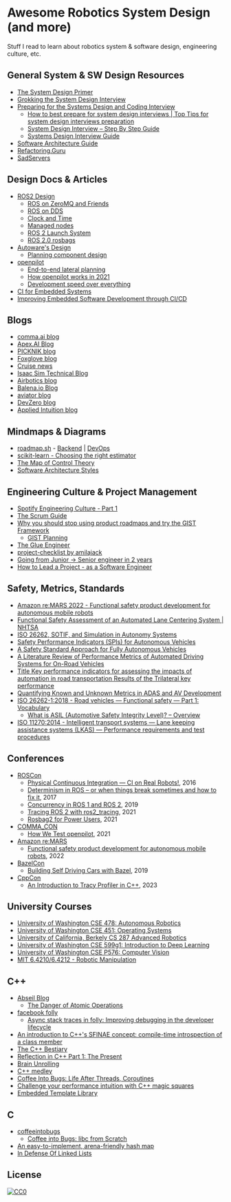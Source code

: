 # Awesome Robotics System Design (and more)
Stuff I read to learn about robotics system & software design, engineering culture, etc.

## General System & SW Design Resources

- [The System Design Primer](https://github.com/donnemartin/system-design-primer)
- [Grokking the System Design Interview](https://www.educative.io/courses/grokking-the-system-design-interview)
- [Preparing for the Systems Design and Coding Interview](https://blog.pragmaticengineer.com/preparing-for-the-systems-design-and-coding-interviews/)
    - [How to best prepare for system design interviews | Top Tips for system design interviews preparation](https://www.youtube.com/watch?v=aht20iQXfRY)
    - [System Design Interview – Step By Step Guide](https://www.youtube.com/watch?v=bUHFg8CZFws)
    - [Systems Design Interview Guide](http://patrickhalina.com/posts/systems-design-interview-guide/?ref=blog.pragmaticengineer.com)
- [Software Architecture Guide](https://martinfowler.com/architecture/)
- [Refactoring.Guru](https://refactoring.guru/)
- [SadServers](https://sadservers.com/)

## Design Docs & Articles

- [ROS2 Design](http://design.ros2.org/)
    - [ROS on ZeroMQ and Friends](https://design.ros2.org/articles/ros_with_zeromq.html)
    - [ROS on DDS](https://design.ros2.org/articles/ros_on_dds.html)
    - [Clock and Time](https://design.ros2.org/articles/clock_and_time.html)
    - [Managed nodes](https://design.ros2.org/articles/node_lifecycle.html)
    - [ROS 2 Launch System](https://design.ros2.org/articles/roslaunch.html)
    - [ROS 2.0 rosbags](https://github.com/ros2/design/blob/ros2bags/articles/rosbags.md)
- [Autoware's Design](https://autowarefoundation.github.io/autoware-documentation/main/design/)
    - [Planning component design](https://autowarefoundation.github.io/autoware-documentation/main/design/autoware-architecture/planning/)
- [openpilot](https://github.com/commaai/openpilot)
    - [End-to-end lateral planning](https://blog.comma.ai/end-to-end-lateral-planning/)
    - [How openpilot works in 2021](https://blog.comma.ai/openpilot-in-2021/)
    - [Development speed over everything](https://blog.comma.ai/dev-speed/)
- [CI for Embedded Systems](https://jamesmunns.com/blog/hardware-ci-overview/)
- [Improving Embedded Software Development through CI/CD](https://medium.com/@tom_80522/improving-embedded-software-development-through-ci-cd-00e9628d0a12)

## Blogs

- [comma.ai blog](https://blog.comma.ai/)
- [Apex.AI Blog](https://www.apex.ai/blog/)
- [PICKNIK blog](https://picknik.ai/blog/)
- [Foxglove blog](https://foxglove.dev/blog/)
- [Cruise news](https://getcruise.com/news/)
- [Isaac Sim Technical Blog](https://developer.nvidia.com/blog/tag/isaac-sim/)
- [Airbotics blog](https://www.airbotics.io/blog/)
- [Balena.io Blog](https://www.balena.io/blog/)
- [aviator blog](https://www.aviator.co/blog/)
- [DevZero blog](https://www.devzero.io/blog/)
- [Applied Intuition blog](https://blog.applied.co/)

## Mindmaps & Diagrams

- [roadmap.sh](https://roadmap.sh/) - [Backend](https://roadmap.sh/backend) | [DevOps](https://roadmap.sh/devops)
- [scikit-learn - Choosing the right estimator](https://scikit-learn.org/stable/tutorial/machine_learning_map/index.html)
- [The Map of Control Theory](https://engineeringmedia.com/)
- [Software Architecture Styles](https://images.app.goo.gl/YQPSrKNV8d7MeW176)

## Engineering Culture & Project Management

- [Spotify Engineering Culture - Part 1](https://youtu.be/Yvfz4HGtoPc)
- [The Scrum Guide](https://scrumguides.org/index.html)
- [Why you should stop using product roadmaps and try the GIST Framework](https://itamargilad.com/gist-framework/)
    - [GIST Planning](https://www.productplan.com/glossary/gist-planning/)
- [The Glue Engineer](https://noidea.dog/glue)
- [project-checklist by amilajack](https://github.com/amilajack/project-checklist)
- [Going from Junior -> Senior engineer in 2 years](https://careercutler.substack.com/p/going-from-junior-senior-engineer)
- [How to Lead a Project - as a Software Engineer](https://blog.pragmaticengineer.com/how-to-lead-a-project-in-software-development/)

## Safety, Metrics, Standards

- [Amazon re:MARS 2022 - Functional safety product development for autonomous mobile robots](https://youtu.be/0MV5fVxhM9M?si=tdXxzqkZzZH3T1X1)
- [Functional Safety Assessment of an Automated Lane Centering System | NHTSA](https://www.nhtsa.gov/sites/nhtsa.gov/files/documents/13498a_812_573_alcsystemreport.pdf)
- [ISO 26262, SOTIF, and Simulation in Autonomy Systems](https://blog.applied.co/blog-post/iso26262-sotif-simulation)
- [Safety Performance Indicators (SPIs) for Autonomous Vehicles](https://users.ece.cmu.edu/~koopman/lectures/L124_SPI_vs_KPI.pdf)
- [A Safety Standard Approach for Fully Autonomous Vehicles](https://users.ece.cmu.edu/~koopman/pubs/Koopman19_WAISE_UL4600.pdf)
- [A Literature Review of Performance Metrics of Automated Driving Systems for On-Road Vehicles](https://www.frontiersin.org/articles/10.3389/ffutr.2021.759125)
- [Title Key performance indicators for assessing the impacts of automation in road transportation Results of the Trilateral key performance](https://www.connectedautomateddriving.eu/wp-content/uploads/2018/03/KPS-for-Assessing-Impact-CAD_VTT.pdf)
- [Quantifying Known and Unknown Metrics in ADAS and AV Development](https://blog.applied.co/blog-post/quantifying-knowns-and-unknowns)
- [ISO 26262-1:2018 - Road vehicles — Functional safety — Part 1: Vocabulary](https://www.iso.org/standard/68383.html)
    - [What is ASIL (Automotive Safety Integrity Level)? – Overview](https://www.synopsys.com/automotive/what-is-asil.html)
- [ISO 11270:2014 - Intelligent transport systems — Lane keeping assistance systems (LKAS) — Performance requirements and test procedures](https://www.iso.org/standard/50347.html)

## Conferences

- [ROSCon](https://roscon.ros.org/)
    - [Physical Continuous Integration — CI on Real Robots!](https://vimeo.com/187705231), 2016
    - [Determinism in ROS – or when things break sometimes and how to fix it](https://www.youtube.com/watch?v=II8yCw5tPE0), 2017
    - [Concurrency in ROS 1 and ROS 2](https://vimeopro.com/osrfoundation/roscon-2019/video/379127709), 2019
    - [Tracing ROS 2 with ros2_tracing](https://vimeo.com/652633418), 2021
    - [Rosbag2 for Power Users](https://vimeo.com/649655219/75630c8cff), 2021
- [COMMA_CON](https://commacon.splashthat.com/)
    - [How We Test openpilot](https://youtu.be/vc6q9yIz6Ys?si=iJu4wZI87WTl37m5), 2021
- [Amazon re:MARS](https://remars.amazonevents.com/)
    - [Functional safety product development for autonomous mobile robots](https://youtu.be/0MV5fVxhM9M?si=tdXxzqkZzZH3T1X1), 2022 
- [BazelCon](https://roscon.ros.org/)
    - [Building Self Driving Cars with Bazel](https://youtu.be/fjfFe98LTm8?si=ekcExfMAgI7-GZDG), 2019
- [CppCon](https://cppcon.org/)
    - [An Introduction to Tracy Profiler in C++](https://www.youtube.com/watch?v=ghXk3Bk5F2U), 2023

## University Courses

- [University of Washington CSE 478: Autonomous Robotics](https://courses.cs.washington.edu/courses/cse478/20wi/)
- [University of Washington CSE 451: Operating Systems](https://courses.cs.washington.edu/courses/cse451/20au/)
- [University of California, Berkely CS 287 Advanced Robotics](https://people.eecs.berkeley.edu/~pabbeel/cs287-fa19/)
- [University of Washington CSE 599g1: Introduction to Deep Learning](https://courses.cs.washington.edu/courses/cse599g1/19au/)
- [University of Washington CSE P576: Computer Vision](https://courses.cs.washington.edu/courses/csep576/18sp/)
- [MIT 6.4210/6.4212 - Robotic Manipulation](https://manipulation.csail.mit.edu/)

## C++

- [Abseil Blog](https://abseil.io/blog/)
    - [The Danger of Atomic Operations](https://abseil.io/blog/01222022-atomic-operations)
- [facebook folly](https://github.com/facebook/folly/tree/main)
    - [Async stack traces in folly: Improving debugging in the developer lifecycle](https://developers.facebook.com/blog/post/2021/10/21/async-stack-traces-folly-improving-debugging-developer-lifecycle/)
- [An introduction to C++'s SFINAE concept: compile-time introspection of a class member](https://jguegant.github.io/blogs/tech/sfinae-introduction.html)
- [The C++ Bestiary](http://videocortex.io/2017/Bestiary/)
- [Reflection in C++ Part 1: The Present](https://gracicot.github.io/reflection/2018/04/03/reflection-present.html)
- [Brain Unrolling](http://videocortex.io/2019/Brain-Unrolling/)
- [C++ medley](https://docs.google.com/presentation/d/1syD-vSwfrGoRZXi8uybnP6qfU8tjcht0vJAdmrRU0_Y/edit)
- [Coffee Into Bugs: Life After Threads, Coroutines](https://www.linkedin.com/pulse/coffee-bugs-life-after-threads-coroutines-dave-allison)
- [Challenge your performance intuition with C++ magic squares](https://wordsandbuttons.online/challenge_your_performance_intuition_with_cpp_magic_squares.html)
- [Embedded Template Library](https://www.etlcpp.com/)

## C

- [coffeeintobugs](https://github.com/dallison/coffeeintobugs)
    - [Coffee into Bugs: libc from Scratch](https://www.linkedin.com/posts/allisondave_coffee-into-bugs-libc-from-scratch-part-activity-6992629090604236800-yBiU)
- [An easy-to-implement, arena-friendly hash map](https://nullprogram.com/blog/2023/09/30/)
- [In Defense Of Linked Lists](https://www.rfleury.com/p/in-defense-of-linked-lists?utm_source=profile&utm_medium=reader2)

## License

[![CC0](https://licensebuttons.net/p/zero/1.0/88x31.png)](http://creativecommons.org/publicdomain/zero/1.0/)
